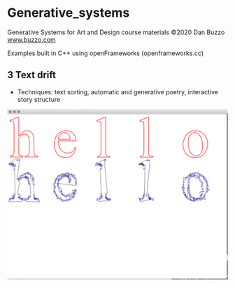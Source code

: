 # Generative_systems
Generative Systems for Art and Design course materials
 ©2020 Dan Buzzo
 www.buzzo.com

 Examples built in C++ using openFrameworks (openframeworks.cc)

## 3 Text drift

* Techniques: text sorting, automatic and generative poetry, interactive story structure

  
![screenshot](screenshot-textDrift.png)
